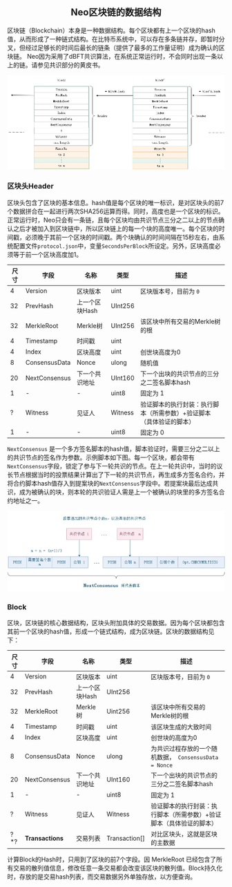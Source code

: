 <center><h2>Neo区块链的数据结构</h2></center>

区块链（Blockchain）本身是一种数据结构。每个区块都有上一个区块的hash值，从而形成了一种链式结构。在比特币系统中，可以存在多条链并存，即暂时分叉，但经过足够长的时间后最长的链条（提供了最多的工作量证明）成为确认的区块链。 Neo因为采用了dBFT共识算法，在系统正常运行时，不会同时出现一条以上的链。请参见共识部分的黄皮书。

[![../../images/blockchain/blockchain.jpg](../../images/blockchain/blockchain.jpg)](../../images/blockchain/blockchain.jpg)

### **区块头Header** 

区块头包含了区块的基本信息。hash值是每个区块的唯一标识，是对区块头的前7个数据拼合在一起进行两次SHA256运算而得。同时，高度也是一个区块的标识。正常运行时，Neo只会有一条链，且每个区块均由共识节点三分之二以上的节点确认之后才被加入到区块链中，所以区块链上的每一个块的高度唯一。每个区块的时间戳，必须晚于其前一个区块的时间戳。两个块确认的时间间隔在15秒左右，由系统配置文件`protocol.json`中，变量`SecondsPerBlock`所设定。另外，区块高度必须等于前一个区块高度加1。

| 尺寸 | 字段 | 名称  | 类型 | 描述 |
|----|-----|-------|------|------|
|  4  | Version | 区块版本 | uint | 区块版本号，目前为 `0` |
|32   | PrevHash | 上一个区块Hash | UInt256 |  |
|  32  | MerkleRoot | Merkle树 | UInt256 | 该区块中所有交易的Merkle树的根 |
| 4  | Timestamp |  时间戳 | uint |  |
| 4   | Index | 区块高度 | uint |  创世块高度为0 |
|  8  | ConsensusData | Nonce | ulong | 随机值  |
| 20  | NextConsensus | 下一个共识地址 | UInt160 | 下一个出块的共识节点的三分之二签名脚本hash   |
| 1  | - | - | uint8 | 	固定为 1   |
|  ?  | Witness | 见证人 |  Witness | 验证脚本的执行封装：执行脚本（所需参数）+验证脚本（具体验证的脚本） |
| 1  | - | - | uint8 | 	固定为 0   |


`NextConsensus` 是一个多方签名脚本的hash值，脚本验证时，需要三分之二以上的共识节点的签名作为参数。示例脚本如下图。每一个区块，都会带有`NextConsensus`字段，锁定了参与下一轮共识的节点。在上一轮共识中，当时的议长节点根据当时的投票结果计算出了下一轮的共识节点，再生成多方签名合约，并将合约脚本hash值存入到提案块的`NextConsensus`字段中。若提案块最后达成共识，成为被确认的块，则本轮的共识验证人需是上一个被确认的块里的多方签名合约地址之一。

[![../../images/blockchain/nextconsensus_script.jpg](../../images/blockchain/nextconsensus_script.jpg)](../../images/blockchain/nextconsensus_script.jpg)

### **Block**

区块，区块链的核心数据结构，区块头附加具体的交易数据。因为每个区块都包含其前一个区块的hash值，形成一个链式结构，成为区块链。区块的数据结构见下：


| 尺寸 | 字段 | 名称  | 类型 | 描述 |
|----|-----|-------|------|------|
|  4  | Version | 区块版本 | uint | 区块版本号，目前为 `0` |
| 32   | PrevHash | 上一个区块Hash | UInt256 |  |
|  32  | MerkleRoot | Merkle树 | Uint256 | 该区块中所有交易的Merkle树的根 |
| 4  | Timestamp |  时间戳 | uint | 该区块生成的大致时间 |
| 4   | Index | 区块高度 | uint |  创世块的高度为0 |
|  8  | ConsensusData | Nonce | ulong | 为共识过程存放的一个随机数据，` ConsensusData = Nonce` |
| 20  | NextConsensus | 下一个共识地址 | UInt160 | 下一个出块的共识节点的三分之二签名脚本hash  |
| 1  | - | - | uint8 | 	固定为 1   |
|  ?   | Witness | 见证人 |  Witness | 验证脚本的执行封装：执行脚本（所需参数）+验证脚本（具体验证的脚本） |
|  ?*? | **Transactions** | 交易列表 |  Transaction[] | 对比区块头，这就是区块的主数据 |

计算Block的Hash时，只用到了区块的前7个字段。因 MerkleRoot 已经包含了所有交易的散列值信息，修改任意一条交易都会改变该区块的散列值。Block持久化时，存放的是交易hash列表，而交易数据另外单独存放，以方便查询。

